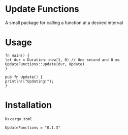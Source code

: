 # Update Functions
A small package for calling a function at a desired interval
# Usage
```
fn main() {
let dur = Duration::new(1, 0) // One second and 0 ms
UpdateFunctions::update(dur, Update)
}

pub fn Update() {
println!("Updating!");
}
```
# Installation
In `cargo.toml`
```
UpdateFunctions = "0.1.3"
```